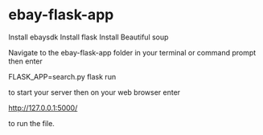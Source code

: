 # ebay-flask-app

Install ebaysdk
Install flask
Install Beautiful soup

Navigate to the ebay-flask-app folder in your terminal or command prompt then enter

FLASK_APP=search.py flask run

to start your server then on your web browser enter

http://127.0.0.1:5000/

to run the file.
